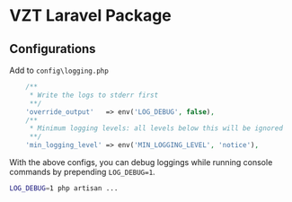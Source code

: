 VZT Laravel Package
===================

Configurations
--------------

Add to `config\logging.php`

```php
    /**
     * Write the logs to stderr first
     **/
    'override_output'   => env('LOG_DEBUG', false),
    /**
     * Minimum logging levels: all levels below this will be ignored
     **/
    'min_logging_level' => env('MIN_LOGGING_LEVEL', 'notice'),
``````


With the above configs, you can debug loggings while running console commands by prepending `LOG_DEBUG=1`.

```bash
LOG_DEBUG=1 php artisan ...
```
